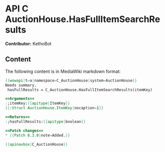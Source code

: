 # API C AuctionHouse.HasFullItemSearchResults

**Contributor:** KethoBot

## Content

The following content is in MediaWiki markdown format:

```mediawiki
{{wowapi|t=a|namespace=C_AuctionHouse|system=AuctionHouse}}
Needs summary.
 hasFullResults = C_AuctionHouse.HasFullItemSearchResults(itemKey)

==Arguments==
:;itemKey:{{apitype|ItemKey}}
{{:Struct AuctionHouse.ItemKey|nocaption=1}}

==Returns==
:;hasFullResults:{{apitype|boolean}}

==Patch changes==
* {{Patch 8.3.0|note=Added.}}

{{apinavbox|C_AuctionHouse}}
```